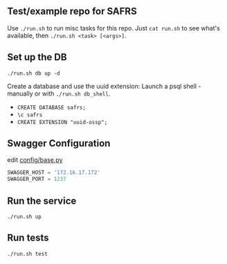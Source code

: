 ## Test/example repo for SAFRS

Use `./run.sh` to run misc tasks for this repo. Just `cat run.sh` to see what's available,
then `./run.sh <task> [<args>]`.

## Set up the DB
`./run.sh db up -d`

Create a database and use the uuid extension:
Launch a psql shell - manually or with `./run.sh db_shell`.

* `CREATE DATABASE safrs;`
* `\c safrs`
* `CREATE EXTENSION "uuid-ossp";`

## Swagger Configuration

edit [config/base.py](config/base.py) 

```python
SWAGGER_HOST = '172.16.17.172'
SWAGGER_PORT = 1237
```


## Run the service
`./run.sh up`

## Run tests
`./run.sh test`
